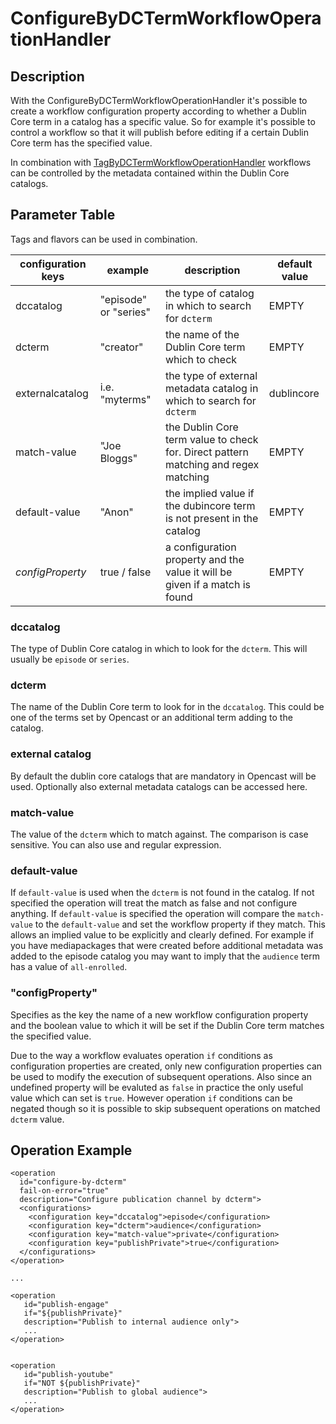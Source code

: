 # ConfigureByDCTermWorkflowOperationHandler

## Description
With the ConfigureByDCTermWorkflowOperationHandler it's possible to create a workflow configuration property according
to whether a Dublin Core term in a catalog has a specific value. So for example it's possible to control a workflow so
that it will publish before editing if a certain Dublin Core term has the specified value.

In combination with [TagByDCTermWorkflowOperationHandler](tag-by-dcterm-woh.md) workflows can be controlled by the
metadata contained within the Dublin Core catalogs.

## Parameter Table
Tags and flavors can be used in combination.

|configuration keys|example|description|default value|
|------------------|-------|-----------|-------------|
|dccatalog         |"episode" or "series"|the type of catalog in which to search for `dcterm`|EMPTY|
|dcterm            |"creator"            |the name of the Dublin Core term which to check|EMPTY|
|externalcatalog   |i.e. "myterms"       |the type of external metadata catalog in which to search for `dcterm`|dublincore|
|match-value       |"Joe Bloggs"         |the Dublin Core term value to check for. Direct pattern matching and regex matching|EMPTY|
|default-value     |"Anon"               |the implied value if the dubincore term is not present in the catalog|EMPTY|
|*configProperty*  |true / false         |a configuration property and the value it will be given if a match is found|EMPTY|

### dccatalog
The type of Dublin Core catalog in which to look for the `dcterm`. This will usually be `episode` or `series`.

### dcterm
The name of the Dublin Core term to look for in the `dccatalog`. This could be one of the terms set by Opencast or an
additional term adding to the catalog.

### external catalog
By default the dublin core catalogs that are mandatory in Opencast will be used. Optionally also external metadata
catalogs can be accessed here. 

### match-value
The value of the `dcterm` which to match against. The comparison is case sensitive. You can also use and regular
expression.

### default-value
If `default-value` is used when the `dcterm` is not found in the catalog. If not specified the operation will treat the
match as false and not configure anything. If `default-value` is specified the operation will compare the `match-value`
to the `default-value` and set the workflow property if they match. This allows an implied value to be explicitly and
clearly defined. For example if you have mediapackages that were created before additional metadata was added to the
episode catalog you may want to imply that the `audience` term has a value of `all-enrolled`.

### "configProperty"
Specifies as the key the name of a new workflow configuration property and the boolean value to which it will be set if
the Dublin Core term matches the specified value.

Due to the way a workflow evaluates operation `if` conditions as configuration properties are created, only new
configuration properties can be used to modify the execution of subsequent operations. Also since an undefined property
will be evaluted as `false` in practice the only useful value which can set is `true`.  However operation `if`
conditions can be negated though so it is possible to skip subsequent operations on matched `dcterm`  value.

## Operation Example
    <operation
      id="configure-by-dcterm"
      fail-on-error="true"
      description="Configure publication channel by dcterm">
      <configurations>
        <configuration key="dccatalog">episode</configuration>
        <configuration key="dcterm">audience</configuration>
        <configuration key="match-value">private</configuration>
        <configuration key="publishPrivate">true</configuration>
      </configurations>
    </operation>

    ...

    <operation
       id="publish-engage"
       if="${publishPrivate}"
       description="Publish to internal audience only">
       ...
    </operation>


    <operation
       id="publish-youtube"
       if="NOT ${publishPrivate}"
       description="Publish to global audience">
       ...
    </operation>
